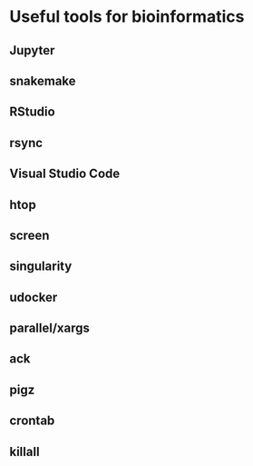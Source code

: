 # Useful tools for bioinformatics

## Jupyter

## snakemake

## RStudio

## rsync

## Visual Studio Code

## htop

## screen

## singularity

## udocker

## parallel/xargs

## ack

## pigz


## crontab

## killall
